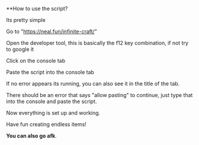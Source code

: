 **How to use the script?

Its pretty simple

Go to "https://neal.fun/infinite-craft/"

Open the developer tool, this is basically the f12 key combination, if not try to google it

Click on the console tab

Paste the script into the console tab

If no error appears its running, you can also see it in the title of the tab.

There should be an error that says "allow pasting" to continue, just type that into the console and paste the script.

Now everything is set up and working.

Have fun creating endless items!

**You can also go afk**.
